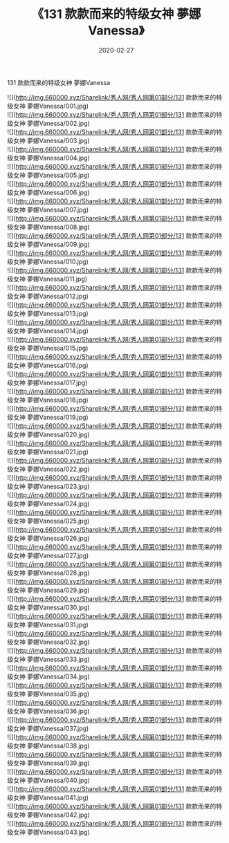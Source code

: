 ﻿---
layout: post
title:  《131 款款而来的特级女神 夢娜Vanessa》
date:   2020-02-27
img: http://img.660000.xyz/Sharelink/秀人网/秀人网第01部分/131 款款而来的特级女神 夢娜Vanessa/000.jpg
categories: [美女, 清纯, 唯美]
---

131 款款而来的特级女神 夢娜Vanessa

  ![](http://img.660000.xyz/Sharelink/秀人网/秀人网第01部分/131 款款而来的特级女神 夢娜Vanessa/001.jpg) <br> ![](http://img.660000.xyz/Sharelink/秀人网/秀人网第01部分/131 款款而来的特级女神 夢娜Vanessa/002.jpg) <br> ![](http://img.660000.xyz/Sharelink/秀人网/秀人网第01部分/131 款款而来的特级女神 夢娜Vanessa/003.jpg) <br> ![](http://img.660000.xyz/Sharelink/秀人网/秀人网第01部分/131 款款而来的特级女神 夢娜Vanessa/004.jpg) <br> ![](http://img.660000.xyz/Sharelink/秀人网/秀人网第01部分/131 款款而来的特级女神 夢娜Vanessa/005.jpg) <br> ![](http://img.660000.xyz/Sharelink/秀人网/秀人网第01部分/131 款款而来的特级女神 夢娜Vanessa/006.jpg) <br> ![](http://img.660000.xyz/Sharelink/秀人网/秀人网第01部分/131 款款而来的特级女神 夢娜Vanessa/007.jpg) <br> ![](http://img.660000.xyz/Sharelink/秀人网/秀人网第01部分/131 款款而来的特级女神 夢娜Vanessa/008.jpg) <br> ![](http://img.660000.xyz/Sharelink/秀人网/秀人网第01部分/131 款款而来的特级女神 夢娜Vanessa/009.jpg) <br> ![](http://img.660000.xyz/Sharelink/秀人网/秀人网第01部分/131 款款而来的特级女神 夢娜Vanessa/010.jpg) <br> ![](http://img.660000.xyz/Sharelink/秀人网/秀人网第01部分/131 款款而来的特级女神 夢娜Vanessa/011.jpg) <br> ![](http://img.660000.xyz/Sharelink/秀人网/秀人网第01部分/131 款款而来的特级女神 夢娜Vanessa/012.jpg) <br> ![](http://img.660000.xyz/Sharelink/秀人网/秀人网第01部分/131 款款而来的特级女神 夢娜Vanessa/013.jpg) <br> ![](http://img.660000.xyz/Sharelink/秀人网/秀人网第01部分/131 款款而来的特级女神 夢娜Vanessa/014.jpg) <br> ![](http://img.660000.xyz/Sharelink/秀人网/秀人网第01部分/131 款款而来的特级女神 夢娜Vanessa/015.jpg) <br> ![](http://img.660000.xyz/Sharelink/秀人网/秀人网第01部分/131 款款而来的特级女神 夢娜Vanessa/016.jpg) <br> ![](http://img.660000.xyz/Sharelink/秀人网/秀人网第01部分/131 款款而来的特级女神 夢娜Vanessa/017.jpg) <br> ![](http://img.660000.xyz/Sharelink/秀人网/秀人网第01部分/131 款款而来的特级女神 夢娜Vanessa/018.jpg) <br> ![](http://img.660000.xyz/Sharelink/秀人网/秀人网第01部分/131 款款而来的特级女神 夢娜Vanessa/019.jpg) <br> ![](http://img.660000.xyz/Sharelink/秀人网/秀人网第01部分/131 款款而来的特级女神 夢娜Vanessa/020.jpg) <br> ![](http://img.660000.xyz/Sharelink/秀人网/秀人网第01部分/131 款款而来的特级女神 夢娜Vanessa/021.jpg) <br> ![](http://img.660000.xyz/Sharelink/秀人网/秀人网第01部分/131 款款而来的特级女神 夢娜Vanessa/022.jpg) <br> ![](http://img.660000.xyz/Sharelink/秀人网/秀人网第01部分/131 款款而来的特级女神 夢娜Vanessa/023.jpg) <br> ![](http://img.660000.xyz/Sharelink/秀人网/秀人网第01部分/131 款款而来的特级女神 夢娜Vanessa/024.jpg) <br> ![](http://img.660000.xyz/Sharelink/秀人网/秀人网第01部分/131 款款而来的特级女神 夢娜Vanessa/025.jpg) <br> ![](http://img.660000.xyz/Sharelink/秀人网/秀人网第01部分/131 款款而来的特级女神 夢娜Vanessa/026.jpg) <br> ![](http://img.660000.xyz/Sharelink/秀人网/秀人网第01部分/131 款款而来的特级女神 夢娜Vanessa/027.jpg) <br> ![](http://img.660000.xyz/Sharelink/秀人网/秀人网第01部分/131 款款而来的特级女神 夢娜Vanessa/028.jpg) <br> ![](http://img.660000.xyz/Sharelink/秀人网/秀人网第01部分/131 款款而来的特级女神 夢娜Vanessa/029.jpg) <br> ![](http://img.660000.xyz/Sharelink/秀人网/秀人网第01部分/131 款款而来的特级女神 夢娜Vanessa/030.jpg) <br> ![](http://img.660000.xyz/Sharelink/秀人网/秀人网第01部分/131 款款而来的特级女神 夢娜Vanessa/031.jpg) <br> ![](http://img.660000.xyz/Sharelink/秀人网/秀人网第01部分/131 款款而来的特级女神 夢娜Vanessa/032.jpg) <br> ![](http://img.660000.xyz/Sharelink/秀人网/秀人网第01部分/131 款款而来的特级女神 夢娜Vanessa/033.jpg) <br> ![](http://img.660000.xyz/Sharelink/秀人网/秀人网第01部分/131 款款而来的特级女神 夢娜Vanessa/034.jpg) <br> ![](http://img.660000.xyz/Sharelink/秀人网/秀人网第01部分/131 款款而来的特级女神 夢娜Vanessa/035.jpg) <br> ![](http://img.660000.xyz/Sharelink/秀人网/秀人网第01部分/131 款款而来的特级女神 夢娜Vanessa/036.jpg) <br> ![](http://img.660000.xyz/Sharelink/秀人网/秀人网第01部分/131 款款而来的特级女神 夢娜Vanessa/037.jpg) <br> ![](http://img.660000.xyz/Sharelink/秀人网/秀人网第01部分/131 款款而来的特级女神 夢娜Vanessa/038.jpg) <br> ![](http://img.660000.xyz/Sharelink/秀人网/秀人网第01部分/131 款款而来的特级女神 夢娜Vanessa/039.jpg) <br> ![](http://img.660000.xyz/Sharelink/秀人网/秀人网第01部分/131 款款而来的特级女神 夢娜Vanessa/040.jpg) <br> ![](http://img.660000.xyz/Sharelink/秀人网/秀人网第01部分/131 款款而来的特级女神 夢娜Vanessa/041.jpg) <br> ![](http://img.660000.xyz/Sharelink/秀人网/秀人网第01部分/131 款款而来的特级女神 夢娜Vanessa/042.jpg) <br> ![](http://img.660000.xyz/Sharelink/秀人网/秀人网第01部分/131 款款而来的特级女神 夢娜Vanessa/043.jpg) <br>